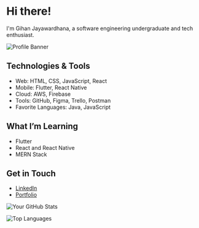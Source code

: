 # Hi there! 
I'm Gihan Jayawardhana, a software engineering undergraduate and tech enthusiast.

![Profile Banner](https://capsule-render.vercel.app/api?type=waving&color=gradient&height=200&section=header&text=Gihan%20Jayawardhana&fontSize=70&animation=fadeIn)

##  Technologies & Tools
-  Web: HTML, CSS, JavaScript, React
-  Mobile: Flutter, React Native
-  Cloud: AWS, Firebase
-  Tools: GitHub, Figma, Trello, Postman
-  Favorite Languages: Java, JavaScript

##  What I’m Learning
- Flutter
- React and React Native
- MERN Stack

##  Get in Touch
- [LinkedIn](https://www.linkedin.com/in/gihan-jayawardhana-ab4468262/)
- [Portfolio](https://yourwebsite.com)

![Your GitHub Stats](https://github-readme-stats.vercel.app/api?username=GihanJY&show_icons=true)

![Top Languages](https://github-readme-stats.vercel.app/api/top-langs/?username=GihanJY&layout=compact&theme=radical&animation=fadeIn)
